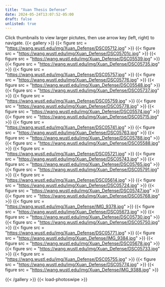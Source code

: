```yaml
---
title: "Xuan Thesis Defense"
date: 2024-05-24T13:07:52-05:00
draft: false
unlisted: true
---
```

Click thumbnails to view larger pictutes, then use arrow key (left, right) to navigate.
{{< gallery >}}
{{< figure src = "https://wang.wustl.edu/img/Xuan_Defense/DSC05712.jpg" >}}
{{< figure src = "https://wang.wustl.edu/img/Xuan_Defense/DSC05701c.jpg" >}}
{{< figure src = "https://wang.wustl.edu/img/Xuan_Defense/DSC05539.jpg" >}}
{{< figure src = "https://wang.wustl.edu/img/Xuan_Defense/DSC05735.jpg" >}}
{{< figure src = "https://wang.wustl.edu/img/Xuan_Defense/DSC05757.jpg" >}}
{{< figure src = "https://wang.wustl.edu/img/Xuan_Defense/DSC05776.jpg" >}}
{{< figure src = "https://wang.wustl.edu/img/Xuan_Defense/DSC05548.jpg" >}}
{{< figure src = "https://wang.wustl.edu/img/Xuan_Defense/DSC05737.jpg" >}}
{{< figure src = "https://wang.wustl.edu/img/Xuan_Defense/DSC05759.jpg" >}}
{{< figure src = "https://wang.wustl.edu/img/Xuan_Defense/DSC05778.jpg" >}}
{{< figure src = "https://wang.wustl.edu/img/Xuan_Defense/DSC05574.jpg" >}}
{{< figure src = "https://wang.wustl.edu/img/Xuan_Defense/DSC05715.jpg" >}}
{{< figure src = "https://wang.wustl.edu/img/Xuan_Defense/DSC05741.jpg" >}}
{{< figure src = "https://wang.wustl.edu/img/Xuan_Defense/DSC05763.jpg" >}}
{{< figure src = "https://wang.wustl.edu/img/Xuan_Defense/DSC05788.jpg" >}}
{{< figure src = "https://wang.wustl.edu/img/Xuan_Defense/DSC05588.jpg" >}}
{{< figure src = "https://wang.wustl.edu/img/Xuan_Defense/DSC05721.jpg" >}}
{{< figure src = "https://wang.wustl.edu/img/Xuan_Defense/DSC05743.jpg" >}}
{{< figure src = "https://wang.wustl.edu/img/Xuan_Defense/DSC05765.jpg" >}}
{{< figure src = "https://wang.wustl.edu/img/Xuan_Defense/DSC05791.jpg" >}}
{{< figure src = "https://wang.wustl.edu/img/Xuan_Defense/DSC05614.jpg" >}}
{{< figure src = "https://wang.wustl.edu/img/Xuan_Defense/DSC05724.jpg" >}}
{{< figure src = "https://wang.wustl.edu/img/Xuan_Defense/DSC05747.jpg" >}}
{{< figure src = "https://wang.wustl.edu/img/Xuan_Defense/DSC05768.jpg" >}}
{{< figure src = "https://wang.wustl.edu/img/Xuan_Defense/IMG_9378.jpg" >}}
{{< figure src = "https://wang.wustl.edu/img/Xuan_Defense/DSC05673.jpg" >}}
{{< figure src = "https://wang.wustl.edu/img/Xuan_Defense/DSC05730.jpg" >}}
{{< figure src = "https://wang.wustl.edu/img/Xuan_Defense/DSC05750.jpg" >}}
{{< figure src = "https://wang.wustl.edu/img/Xuan_Defense/DSC05771.jpg" >}}
{{< figure src = "https://wang.wustl.edu/img/Xuan_Defense/IMG_9384.jpg" >}}
{{< figure src = "https://wang.wustl.edu/img/Xuan_Defense/DSC05678.jpg" >}}
{{< figure src = "https://wang.wustl.edu/img/Xuan_Defense/DSC05733.jpg" >}}
{{< figure src = "https://wang.wustl.edu/img/Xuan_Defense/DSC05755.jpg" >}}
{{< figure src = "https://wang.wustl.edu/img/Xuan_Defense/DSC05774.jpg" >}}
{{< figure src = "https://wang.wustl.edu/img/Xuan_Defense/IMG_9388.jpg" >}}

{{< /gallery >}}
{{< load-photoswipe >}}